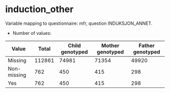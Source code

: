 # induction_other
Variable mapping to questionnaire: mfr, question INDUKSJON_ANNET.
- Number of values:

| Value | Total | Child genotyped | Mother genotyped | Father genotyped |
| ----- | ----- | --------------- | ---------------- | ---------------- |
| Missing | 112861 | 74981 | 71354 | 49920 |
| Non-missing | 762 | 450 | 415 | 298 |
| Yes | 762 | 450 | 415 |298 |



